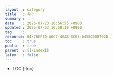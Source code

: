 ```yaml
---
layout  : category 
title   : 육아 
summary : 
date    : 2025-07-23 16:56:55 +0900
updated : 2025-07-23 16:58:19 +0900
tag     : 
resource: 84/76EF7D-A6C7-40AB-8CE3-645BCDD8702D
toc     : true
public  : true
parent  : [[/index]] 
latex   : false
---
```

* TOC
{:toc}

# 
